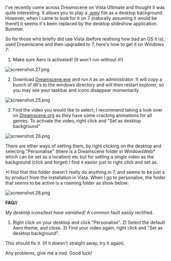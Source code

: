 <!---
title: "Dreamscene on Windows 7"
date: "2010-03-02"
categories:
  - "guides"
tags:
  - "dreamscene"
  - "fix"
  - "linkedin"
  - "windows-7"
  - "wmv"
--->

I've recently come across Dreamscene on Vista Ultimate and thought it was quite interesting. It allows you to play a [.wmv](http://en.wikipedia.org/wiki/Windows_Media_Video) file as a desktop background. However, when I came to look for it on 7 (naturally assuming it would be there!) it seems it's been replaced by the desktop slideshow application. Bummer.

So for those who briefly did use Vista (before realising how bad an OS it is), used Dreamscene and then upgraded to 7, here's how to get it on Windows 7:

1) Make sure Aero is activated! (It won't run without it!)

![screenshot.27.png](http://lh6.ggpht.com/_XtX1xEyLe2k/S4zokoQXnWI/AAAAAAAAErc/wmMNk7Z6MxU/screenshot.27.png?imgmax=320)

2) Download [Dreamscene.exe](http://depositfiles.com/files/kwnjutibp) and run it as an administrator. It will copy a bunch of dll's to the windows directory and will then restart explorer, so you may see your taskbar and icons disappear momentarily.

![screenshot.25.png](http://lh3.ggpht.com/_XtX1xEyLe2k/S4znL42TY8I/AAAAAAAAErQ/3Qiu6yp4rUo/screenshot.25.png?imgmax=640)

3) Find the video you would like to select, I recommend taking a look over on [Dreamscene.org](http://dreamscene.org/) as they have some cracking animations for all genres. To activate the video, right click and "Set as desktop background"

![screenshot.26.png](http://lh5.ggpht.com/_XtX1xEyLe2k/S4znMKB0ksI/AAAAAAAAErU/ZLvNBcttYDY/screenshot.26.png?imgmax=640)

There are other ways of setting them, by right clicking on the desktop and selecting "Personalise" (there is a Dreamscene folder in WindowsWeb\* which can be set as a location) etc but for setting a single video as the background (click and forget) I find it easier just to right click and set as.

\*I find that this folder doesn't really do anything in 7, and seems to be just a by product from the installation in Vista. When I go to personalise, the folder that seems to be active is a roaming folder as show below:

![screenshot.28.png](http://lh6.ggpht.com/_XtX1xEyLe2k/S4zrwp6TGnI/AAAAAAAAErk/hPx22M_NEaA/screenshot.28.png?imgmax=640)

**FAQ//**

_My desktop icons/text have vanished!_ A common fault easily rectified.

1) Right click on your desktop and click "Personalise". 2) Select the default Aero theme, and close. 3) Find your video again, right click and "Set as desktop background".

This should fix it. (If it doesn't straight away, try it again).

Any problems, give me a nod. Good luck!
